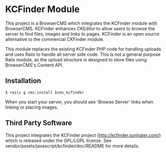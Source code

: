# KCFinder Module

This project is a BrowserCMS which integrates the KCFinder module with BrowserCMS. KCFinder enhances CKEditor to allow users to browse the server to find files, images and links to pages. KCFinder is an open source alternative to the commercial CKFinder module.

This module replaces the existing KCFinder PHP code for handling uploads and uses Rails to handle all server side code. This is not a general purpose Rails module, as the upload structure is designed to store files using BrowserCMS's Content API.

## Installation

```
$ rails g cms:install bcms_kcfinder
```

When you start your server, you should see 'Browse Server' links when linking or placing images.

## Third Party Software

This project integrates the KCFinder project (http://kcfinder.sunhater.com/) which is released under the GPL/LGPL license. See vendor/assets/javascript/kcfinder/doc/README for more details.
